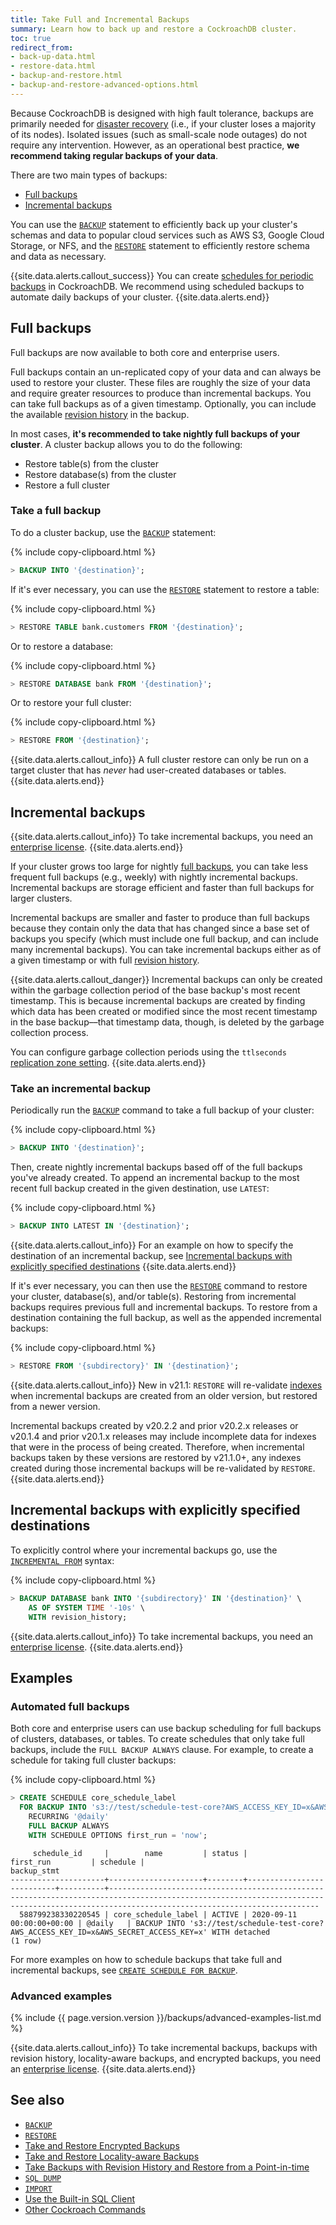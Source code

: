 ```yaml
---
title: Take Full and Incremental Backups
summary: Learn how to back up and restore a CockroachDB cluster.
toc: true
redirect_from:
- back-up-data.html
- restore-data.html
- backup-and-restore.html
- backup-and-restore-advanced-options.html
---
```


Because CockroachDB is designed with high fault tolerance, backups are primarily needed for [disaster recovery](disaster-recovery.html) (i.e., if your cluster loses a majority of its nodes). Isolated issues (such as small-scale node outages) do not require any intervention. However, as an operational best practice, **we recommend taking regular backups of your data**.

There are two main types of backups:

- [Full backups](#full-backups)
- [Incremental backups](#incremental-backups)

You can use the [`BACKUP`][backup] statement to efficiently back up your cluster's schemas and data to popular cloud services such as AWS S3, Google Cloud Storage, or NFS, and the [`RESTORE`][restore] statement to efficiently restore schema and data as necessary.

{{site.data.alerts.callout_success}}
 You can create [schedules for periodic backups](manage-a-backup-schedule.html) in CockroachDB. We recommend using scheduled backups to automate daily backups of your cluster.
{{site.data.alerts.end}}

## Full backups

Full backups are now available to both core and enterprise users.

Full backups contain an un-replicated copy of your data and can always be used to restore your cluster. These files are roughly the size of your data and require greater resources to produce than incremental backups. You can take full backups as of a given timestamp. Optionally, you can include the available [revision history](take-backups-with-revision-history-and-restore-from-a-point-in-time.html) in the backup.

In most cases, **it's recommended to take nightly full backups of your cluster**. A cluster backup allows you to do the following:

- Restore table(s) from the cluster
- Restore database(s) from the cluster
- Restore a full cluster

### Take a full backup

To do a cluster backup, use the [`BACKUP`](backup.html) statement:

{% include copy-clipboard.html %}
~~~ sql
> BACKUP INTO '{destination}';
~~~

If it's ever necessary, you can use the [`RESTORE`][restore] statement to restore a table:

{% include copy-clipboard.html %}
~~~ sql
> RESTORE TABLE bank.customers FROM '{destination}';
~~~

Or to restore a  database:

{% include copy-clipboard.html %}
~~~ sql
> RESTORE DATABASE bank FROM '{destination}';
~~~

Or to restore your full cluster:

{% include copy-clipboard.html %}
~~~ sql
> RESTORE FROM '{destination}';
~~~

{{site.data.alerts.callout_info}}
A full cluster restore can only be run on a target cluster that has _never_ had user-created databases or tables.
{{site.data.alerts.end}}

## Incremental backups

{{site.data.alerts.callout_info}}
To take incremental backups, you need an [enterprise license](enterprise-licensing.html).
{{site.data.alerts.end}}

If your cluster grows too large for nightly [full backups](#full-backups), you can take less frequent full backups (e.g., weekly) with nightly incremental backups. Incremental backups are storage efficient and faster than full backups for larger clusters.

Incremental backups are smaller and faster to produce than full backups because they contain only the data that has changed since a base set of backups you specify (which must include one full backup, and can include many incremental backups). You can take incremental backups either as of a given timestamp or with full [revision history](take-backups-with-revision-history-and-restore-from-a-point-in-time.html).

{{site.data.alerts.callout_danger}}
Incremental backups can only be created within the garbage collection period of the base backup's most recent timestamp. This is because incremental backups are created by finding which data has been created or modified since the most recent timestamp in the base backup––that timestamp data, though, is deleted by the garbage collection process.

You can configure garbage collection periods using the `ttlseconds` [replication zone setting](configure-replication-zones.html#gc-ttlseconds).
{{site.data.alerts.end}}

### Take an incremental backup

Periodically run the [`BACKUP`][backup] command to take a full backup of your cluster:

{% include copy-clipboard.html %}
~~~ sql
> BACKUP INTO '{destination}';
~~~

Then, create nightly incremental backups based off of the full backups you've already created. To append an incremental backup to the most recent full backup created in the given destination, use `LATEST`:

{% include copy-clipboard.html %}
~~~ sql
> BACKUP INTO LATEST IN '{destination}';
~~~

{{site.data.alerts.callout_info}}
For an example on how to specify the destination of an incremental backup, see [Incremental backups with explicitly specified destinations](#incremental-backups-with-explicitly-specified-destinations)
{{site.data.alerts.end}}

If it's ever necessary, you can then use the [`RESTORE`][restore] command to restore your cluster, database(s), and/or table(s). Restoring from incremental backups requires previous full and incremental backups. To restore from a destination containing the full backup, as well as the appended incremental backups:

{% include copy-clipboard.html %}
~~~ sql
> RESTORE FROM '{subdirectory}' IN '{destination}';
~~~

{{site.data.alerts.callout_info}}
<span class="version-tag">New in v21.1:</span> `RESTORE` will re-validate [indexes](indexes.html) when incremental backups are created from an older version, but restored from a newer version.

Incremental backups created by v20.2.2 and prior v20.2.x releases or v20.1.4 and prior v20.1.x releases may include incomplete data for indexes that were in the process of being created. Therefore, when incremental backups taken by these versions are restored by v21.1.0+, any indexes created during those incremental backups will be re-validated by `RESTORE`.
{{site.data.alerts.end}}

## Incremental backups with explicitly specified destinations

To explicitly control where your incremental backups go, use the [`INCREMENTAL FROM`](backup.html#synopsis) syntax:

{% include copy-clipboard.html %}
~~~ sql
> BACKUP DATABASE bank INTO '{subdirectory}' IN '{destination}' \
    AS OF SYSTEM TIME '-10s' \
    WITH revision_history;
~~~

{{site.data.alerts.callout_info}}
To take incremental backups, you need an [enterprise license](enterprise-licensing.html).
{{site.data.alerts.end}}

## Examples

### Automated full backups

Both core and enterprise users can use backup scheduling for full backups of clusters, databases, or tables. To create schedules that only take full backups, include the `FULL BACKUP ALWAYS` clause. For example, to create a schedule for taking full cluster backups:

{% include copy-clipboard.html %}
~~~ sql
> CREATE SCHEDULE core_schedule_label
  FOR BACKUP INTO 's3://test/schedule-test-core?AWS_ACCESS_KEY_ID=x&AWS_SECRET_ACCESS_KEY=x'
    RECURRING '@daily'
    FULL BACKUP ALWAYS
    WITH SCHEDULE OPTIONS first_run = 'now';
~~~
~~~
     schedule_id     |        name         | status |         first_run         | schedule |                                                                                       backup_stmt
---------------------+---------------------+--------+---------------------------+----------+-------------------------------------------------------------------------------------------------------------------------------------------------------------------------------------------
  588799238330220545 | core_schedule_label | ACTIVE | 2020-09-11 00:00:00+00:00 | @daily   | BACKUP INTO 's3://test/schedule-test-core?AWS_ACCESS_KEY_ID=x&AWS_SECRET_ACCESS_KEY=x' WITH detached
(1 row)
~~~

For more examples on how to schedule backups that take full and incremental backups, see [`CREATE SCHEDULE FOR BACKUP`](create-schedule-for-backup.html).

### Advanced examples

{% include {{ page.version.version }}/backups/advanced-examples-list.md %}

{{site.data.alerts.callout_info}}
To take incremental backups, backups with revision history, locality-aware backups, and encrypted backups, you need an [enterprise license](enterprise-licensing.html).
{{site.data.alerts.end}}

## See also

- [`BACKUP`][backup]
- [`RESTORE`][restore]
- [Take and Restore Encrypted Backups](take-and-restore-encrypted-backups.html)
- [Take and Restore Locality-aware Backups](take-and-restore-locality-aware-backups.html)
- [Take Backups with Revision History and Restore from a Point-in-time](take-backups-with-revision-history-and-restore-from-a-point-in-time.html)
- [`SQL DUMP`](cockroach-dump.html)
- [`IMPORT`](import-data.html)
- [Use the Built-in SQL Client](cockroach-sql.html)
- [Other Cockroach Commands](cockroach-commands.html)

<!-- Reference links -->

[backup]:  backup.html
[restore]: restore.html
